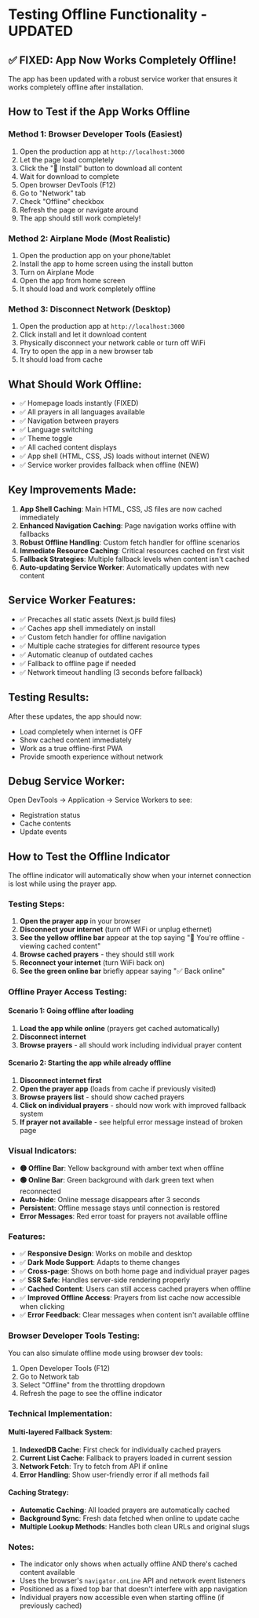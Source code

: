 # Testing Offline Functionality - UPDATED

## ✅ FIXED: App Now Works Completely Offline!

The app has been updated with a robust service worker that ensures it works completely offline after installation.

## How to Test if the App Works Offline

### Method 1: Browser Developer Tools (Easiest)

1. Open the production app at `http://localhost:3000`
2. Let the page load completely
3. Click the "📱 Install" button to download all content
4. Wait for download to complete
5. Open browser DevTools (F12)
6. Go to "Network" tab
7. Check "Offline" checkbox
8. Refresh the page or navigate around
9. The app should still work completely!

### Method 2: Airplane Mode (Most Realistic)

1. Open the production app on your phone/tablet
2. Install the app to home screen using the install button
3. Turn on Airplane Mode
4. Open the app from home screen
5. It should load and work completely offline

### Method 3: Disconnect Network (Desktop)

1. Open the production app at `http://localhost:3000`
2. Click install and let it download content
3. Physically disconnect your network cable or turn off WiFi
4. Try to open the app in a new browser tab
5. It should load from cache

## What Should Work Offline:

-   ✅ Homepage loads instantly (FIXED)
-   ✅ All prayers in all languages available
-   ✅ Navigation between prayers
-   ✅ Language switching
-   ✅ Theme toggle
-   ✅ All cached content displays
-   ✅ App shell (HTML, CSS, JS) loads without internet (NEW)
-   ✅ Service worker provides fallback when offline (NEW)

## Key Improvements Made:

1. **App Shell Caching**: Main HTML, CSS, JS files are now cached immediately
2. **Enhanced Navigation Caching**: Page navigation works offline with fallbacks
3. **Robust Offline Handling**: Custom fetch handler for offline scenarios
4. **Immediate Resource Caching**: Critical resources cached on first visit
5. **Fallback Strategies**: Multiple fallback levels when content isn't cached
6. **Auto-updating Service Worker**: Automatically updates with new content

## Service Worker Features:

-   ✅ Precaches all static assets (Next.js build files)
-   ✅ Caches app shell immediately on install
-   ✅ Custom fetch handler for offline navigation
-   ✅ Multiple cache strategies for different resource types
-   ✅ Automatic cleanup of outdated caches
-   ✅ Fallback to offline page if needed
-   ✅ Network timeout handling (3 seconds before fallback)

## Testing Results:

After these updates, the app should now:

-   Load completely when internet is OFF
-   Show cached content immediately
-   Work as a true offline-first PWA
-   Provide smooth experience without network

## Debug Service Worker:

Open DevTools → Application → Service Workers to see:

-   Registration status
-   Cache contents
-   Update events

## How to Test the Offline Indicator

The offline indicator will automatically show when your internet connection is lost while using the prayer app.

### Testing Steps:

1. **Open the prayer app** in your browser
2. **Disconnect your internet** (turn off WiFi or unplug ethernet)
3. **See the yellow offline bar** appear at the top saying "📡 You're offline - viewing cached content"
4. **Browse cached prayers** - they should still work
5. **Reconnect your internet** (turn WiFi back on)
6. **See the green online bar** briefly appear saying "✅ Back online"

### Offline Prayer Access Testing:

#### Scenario 1: Going offline after loading

1. **Load the app while online** (prayers get cached automatically)
2. **Disconnect internet**
3. **Browse prayers** - all should work including individual prayer content

#### Scenario 2: Starting the app while already offline

1. **Disconnect internet first**
2. **Open the prayer app** (loads from cache if previously visited)
3. **Browse prayers list** - should show cached prayers
4. **Click on individual prayers** - should now work with improved fallback system
5. **If prayer not available** - see helpful error message instead of broken page

### Visual Indicators:

-   **🟡 Offline Bar**: Yellow background with amber text when offline
-   **🟢 Online Bar**: Green background with dark green text when reconnected
-   **Auto-hide**: Online message disappears after 3 seconds
-   **Persistent**: Offline message stays until connection is restored
-   **Error Messages**: Red error toast for prayers not available offline

### Features:

-   ✅ **Responsive Design**: Works on mobile and desktop
-   ✅ **Dark Mode Support**: Adapts to theme changes
-   ✅ **Cross-page**: Shows on both home page and individual prayer pages
-   ✅ **SSR Safe**: Handles server-side rendering properly
-   ✅ **Cached Content**: Users can still access cached prayers when offline
-   ✅ **Improved Offline Access**: Prayers from list cache now accessible when clicking
-   ✅ **Error Feedback**: Clear messages when content isn't available offline

### Browser Developer Tools Testing:

You can also simulate offline mode using browser dev tools:

1. Open Developer Tools (F12)
2. Go to Network tab
3. Select "Offline" from the throttling dropdown
4. Refresh the page to see the offline indicator

### Technical Implementation:

#### Multi-layered Fallback System:

1. **IndexedDB Cache**: First check for individually cached prayers
2. **Current List Cache**: Fallback to prayers loaded in current session
3. **Network Fetch**: Try to fetch from API if online
4. **Error Handling**: Show user-friendly error if all methods fail

#### Caching Strategy:

-   **Automatic Caching**: All loaded prayers are automatically cached
-   **Background Sync**: Fresh data fetched when online to update cache
-   **Multiple Lookup Methods**: Handles both clean URLs and original slugs

### Notes:

-   The indicator only shows when actually offline AND there's cached content available
-   Uses the browser's `navigator.onLine` API and network event listeners
-   Positioned as a fixed top bar that doesn't interfere with app navigation
-   Individual prayers now accessible even when starting offline (if previously cached)
